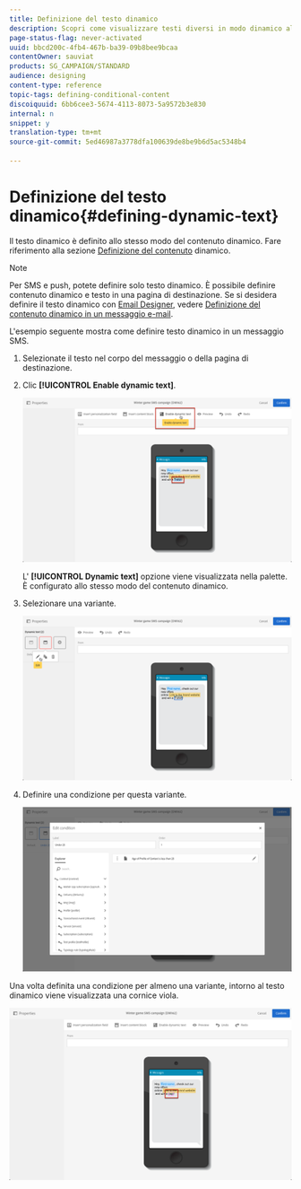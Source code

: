 ```yaml
---
title: Definizione del testo dinamico
description: Scopri come visualizzare testi diversi in modo dinamico all'utente in base alle condizioni definite in Adobe Campaign.
page-status-flag: never-activated
uuid: bbcd200c-4fb4-467b-ba39-09b8bee9bcaa
contentOwner: sauviat
products: SG_CAMPAIGN/STANDARD
audience: designing
content-type: reference
topic-tags: defining-conditional-content
discoiquuid: 6bb6cee3-5674-4113-8073-5a9572b3e830
internal: n
snippet: y
translation-type: tm+mt
source-git-commit: 5ed46987a3778dfa100639de8be9b6d5ac5348b4

---
```



# Definizione del testo dinamico{#defining-dynamic-text}

Il testo dinamico è definito allo stesso modo del contenuto dinamico. Fare riferimento alla sezione [Definizione del contenuto](../../designing/using/personalization.md#defining-dynamic-content-in-an-email) dinamico.

>[!NOTE]
>
>Per SMS e push, potete definire solo testo dinamico. È possibile definire contenuto dinamico e testo in una pagina di destinazione. Se si desidera definire il testo dinamico con [Email Designer](../../designing/using/designing-content-in-adobe-campaign.md), vedere [Definizione del contenuto dinamico in un messaggio e-mail](../../designing/using/personalization.md#defining-dynamic-content-in-an-email).

L&#39;esempio seguente mostra come definire testo dinamico in un messaggio SMS.

1. Selezionate il testo nel corpo del messaggio o della pagina di destinazione.
1. Clic **[!UICONTROL Enable dynamic text]**.

   ![](assets/dynamic_text_sms_1.png)

   L&#39; **[!UICONTROL Dynamic text]** opzione viene visualizzata nella palette. È configurato allo stesso modo del contenuto dinamico.

1. Selezionare una variante.

   ![](assets/dynamic_text_sms_2.png)

1. Definire una condizione per questa variante.

   ![](assets/dynamic_text_sms_4.png)

Una volta definita una condizione per almeno una variante, intorno al testo dinamico viene visualizzata una cornice viola.

![](assets/dynamic_text_sms_3.png)

